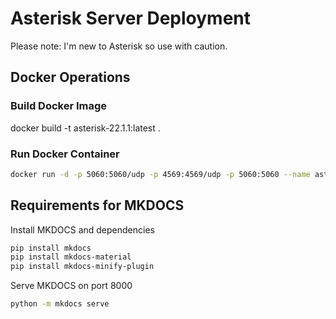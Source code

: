 # Asterisk Server Deployment

Please note: I'm new to Asterisk so use with caution.

## Docker Operations

### Build Docker Image
docker build -t asterisk-22.1.1:latest .

### Run Docker Container 
``` bash
docker run -d -p 5060:5060/udp -p 4569:4569/udp -p 5060:5060 --name asterisk asterisk-22.1.1
```


## Requirements for MKDOCS

Install MKDOCS and dependencies
``` bash
pip install mkdocs
pip install mkdocs-material
pip install mkdocs-minify-plugin
```

Serve MKDOCS on port 8000
``` bash
python -m mkdocs serve
```

